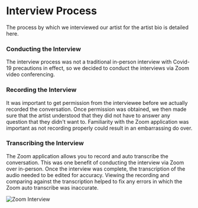 # Interview Process

The process by which we interviewed our artist for the artist bio is detailed here.

### Conducting the Interview
The interview process was not a traditional in-person interview with Covid-19 precautions in effect, so we decided to conduct the interviews via Zoom video conferencing. 

### Recording the Interview
It was important to get permission from the interviewee before we actually recorded the conversation. Once permission was obtained, we then made sure that the artist understood that they did not have to answer any question that they didn't want to. Familiarity with the Zoom application was important as not recording properly could result in an embarrassing do over.

### Transcribing the Interview
The Zoom application allows you to record and auto transcribe the conversation. This was one benefit of conducting the interview via Zoom over in-person. Once the interview was complete, the transcription of the audio needed to be edited for accuracy. Viewing the recording and comparing against the transcription helped to fix any errors in which the Zoom auto transcribe was inaccurate. 

![Zoom Interview](/lesm0013/hologirl_99/site/assets/images/Online-Interview.png)